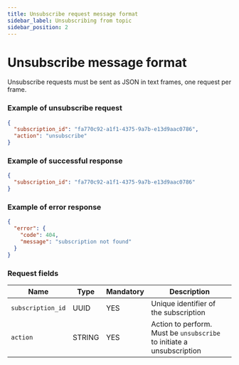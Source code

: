 ```yaml
---
title: Unsubscribe request message format
sidebar_label: Unsubscribing from topic
sidebar_position: 2
---
```


# Unsubscribe message format

Unsubscribe requests must be sent as JSON in text frames, one request per frame.

### Example of unsubscribe request

```json
{
  "subscription_id": "fa770c92-a1f1-4375-9a7b-e13d9aac0786",
  "action": "unsubscribe"
}
```

### Example of successful response

```json
{
  "subscription_id": "fa770c92-a1f1-4375-9a7b-e13d9aac0786"
}
```

### Example of error response

```json
{
  "error": {
    "code": 404,
    "message": "subscription not found"
  }
}
```

### Request fields

| Name              | Type   | Mandatory | Description                                                           |
|-------------------|--------|-----------|-----------------------------------------------------------------------|
| `subscription_id` | UUID   | YES       | Unique identifier of the subscription                                 |
| `action`          | STRING | YES       | Action to perform. Must be `unsubscribe` to initiate a unsubscription |
